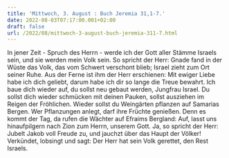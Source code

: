 ```yaml
---
title: 'Mittwoch, 3. August : Buch Jeremia 31,1-7.'
date: 2022-08-03T07:17:00.001+02:00
draft: false
url: /2022/08/mittwoch-3-august-buch-jeremia-311-7.html
---
```


In jener Zeit - Spruch des Herrn - werde ich der Gott aller Stämme Israels sein, und sie werden mein Volk sein. So spricht der Herr: Gnade fand in der Wüste das Volk, das vom Schwert verschont blieb; Israel zieht zum Ort seiner Ruhe. Aus der Ferne ist ihm der Herr erschienen: Mit ewiger Liebe habe ich dich geliebt, darum habe ich dir so lange die Treue bewahrt. Ich baue dich wieder auf, du sollst neu gebaut werden, Jungfrau Israel. Du sollst dich wieder schmücken mit deinen Pauken, sollst ausziehen im Reigen der Fröhlichen. Wieder sollst du Weingärten pflanzen auf Samarias Bergen. Wer Pflanzungen anlegt, darf ihre Früchte genießen. Denn es kommt der Tag, da rufen die Wächter auf Efraims Bergland: Auf, lasst uns hinaufpilgern nach Zion zum Herrn, unserem Gott. Ja, so spricht der Herr: Jubelt Jakob voll Freude zu, und jauchzt über das Haupt der Völker! Verkündet, lobsingt und sagt: Der Herr hat sein Volk gerettet, den Rest Israels.
